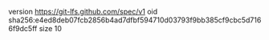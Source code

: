 version https://git-lfs.github.com/spec/v1
oid sha256:e4ed8deb07fcb2856b4ad7dfbf594710d03793f9bb385cf9cbc5d7166f9dc5ff
size 10
